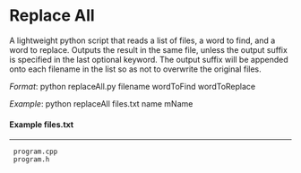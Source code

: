 # Replace All

A lightweight python script that reads a list of files, a word to find, and a word to replace.  Outputs the result in the same file, unless the output suffix is specified in the last optional keyword. The output suffix will be appended onto each filename in the list so as not to overwrite the original files.

*Format*:
    python replaceAll.py filename wordToFind wordToReplace

*Example*:
    python replaceAll files.txt name mName


#### Example files.txt
----------------
     program.cpp
     program.h 

